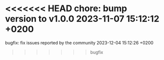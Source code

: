 <<<<<<< HEAD
chore: bump version to v1.0.0 2023-11-07 15:12:12 +0200
=======
bugfix: fix issues reported by the community 2023-12-04 15:12:26 +0200
>>>>>>> bugfix
